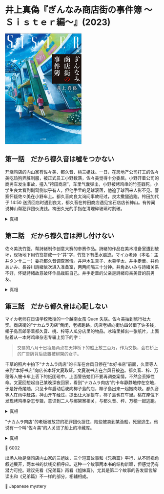 # 井上真偽『ぎんなみ商店街の事件簿 ～Ｓｉｓｔｅｒ編～』(2023)

<img src=images/2023_cover_3.jpg width=250/>

## 第一話　だから都久音は噓をつかない

开烧鸡店的内山家有佐々美、都久音、桃三姐妹。一日，在房地产公司打工的佐々美吃热狗弄脏制服，被正式员工小野数落，佐々美觉得十分委屈。小野开着公司的商务车发生事故，撞入“袴田商店”，车里气囊弹出，小野被烤鸡串的竹签戳死。小学生良太看到副驾侧似乎有人，但他手里的足球滚落，他追了球回来人影不见。警察怀疑佐々美在小野车上。都久音向良太询问事故经过，良太撒腿逃跑。袴田加代子 14:50 送货回店时遇到良太，都久音在袴田商店遇见宝石店店长神山。有传闻说神山帮犯罪团伙洗钱。袴田久光的手指在清理碎玻璃时割破。

<details><summary>真相</summary>
店内没有玻璃碎片飞散的痕迹。窗边地下有少量碎片，但袴田久光腰部受伤无法捡东西，他不是在清理碎片时割伤手指，而是从破碎的玻璃出去时受伤。袴田久光是坐在副驾上的人，他让小野驾车冲进店铺，目的是为了骗保偿还银行债务。
</details>

## 第二話　だから都久音は押し付けない

佐々美洗竹签，帮詩緒制作创意大赛的参赛作品。詩緒的作品在美术准备室遭到破坏，现场地下用竹签拼成一个“井”字，竹签下有墨水痕迹。マイカ老师（本名：主井タンサニー）委托都久音调查案情。井戸木生真子、木暮学太、井手走華、井角あいみ、長谷川詩緒依次进入准备室，两两间隔三十分钟。井角あいみ与詩緒关系不好，怀疑詩緒故意破坏作品栽赃自己。井手走華的父亲是詩緒母亲美音的前男友。

<details><summary>真相</summary>
墨水超过三十分钟干涸，所以后面进屋的同学通过墨水的干涸程度可以判断前面进屋的人留下“井”字。告发者本来想留下“井手”，但临时发现倒过来看变成“主井”，为了不让老师受到牵连，取消了“手”字。井手的父亲是美音的前男友，曾经家暴美音，美音诱导井手的母亲“夺走”前男友。井手破坏詩緒的作品报复。

<img src=images/2023_ite.jpg width=150/>
<img src=images/2023_shui.jpg width=150/>
</details>

## 第三話　だから都久音は心配しない

マイカ老师在日语学校教授的一个越南女孩 Quen 失联。佐々美抽到旅行社大奖。商店街的“ナカムラ肉店”倒闭，老板跑路。肉店老板向街坊四邻借了许多钱，椰子島吾郎带着都久音、桃、梓等人瓜分店里的物品。冰箱里掉出一张纸片，上面贴着从一本烤鸡串杂志专辑上剪下的字：

<blockquote>
交易的八月十日凌晨两点在天神桥下的船上放三百万，作为交换，会在桥上的广告牌背后放置被绑架的女子。
</blockquote>

千草的照片中拍下“ナカムラ肉店”的卡车在台风日停在“本好书店”前面，久音等人来到“本好书店”向店长本好文夏取证。文夏说书店在台风日被盗。都久音、梓、万穂等人被卡车上丢下的纸团砸中，上面警告她们不要再调查案情，不然会丢掉性命。文夏回想起自己某晚深夜回家，看到“ナカムラ肉店”的卡车静静地停在空地，于是好奇尾随，只见卡车启动后驶向椰子島的店，椰子島出来一起搬肉块。都久音等人在雨中赶路，神山开车经过，提出让大家搭车，椰子島也在车里。桃在座位下发现烤鸡串杂志专辑，意识到二人与绑架案相关，与都久音、梓、万穂一起逃跑。

<details><summary>真相</summary>
车里的杂志只是椰子島收到的样刊。文夏说卡车“静静地”停在空地，但冷冻卡车为了制冷，必须一直开着引擎，所以文夏是在说谎。文夏与盗窃团体合作，台风日被盗是为了骗保，因为保险不赔付开店期间的小偷小摸，只赔付闭店期间的损失。扔警告纸团的是文夏。
</details>

“ナカムラ肉店”的老板被放贷的犯罪团伙捉住，险些被卖到某渔船，死里逃生。他说有一个叫“佐々美”的人关进了船上的冷藏库。

<details><summary>真相</summary>
冷藏库里放的是鸡胸肉“笹身”，而不是读音相同的“佐々美”。
</details>

:link: 6002

出场人物是烧鸡店内山家的三姐妹，三个短篇故事和《兄弟篇》平行，从不同视角叙述展开，两本书的伏线交相呼应。这种一个故事两本书的结构新颖，但感觉仍有潜力可挖。建议先看《兄弟篇》再看《姐妹篇》，尤其是第二个故事的告发留言解读出和《兄弟篇》不一样的部分，相辅相成。

:file_folder: Japanese mystery

